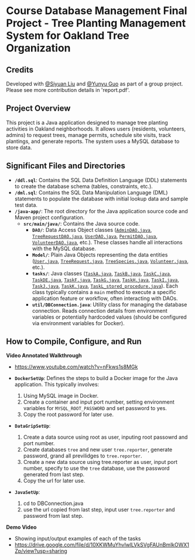 # Course Database Management Final Project - Tree Planting Management System for Oakland Tree Organization

## Credits
Developed with [@Siyuan Liu](https://github.com/Cathenax) and [@Yunyu Guo](https://github.com/yguo005) as part of a group project.
Please see more contribution details in 'report.pdf'.

## Project Overview

This project is a Java application designed to manage tree planting activities in Oakland neighborhoods. It allows users (residents, volunteers, admins) to request trees, manage permits, schedule site visits, track plantings, and generate reports. The system uses a MySQL database to store data.

## Significant Files and Directories

*   **`/ddl.sql`**: Contains the SQL Data Definition Language (DDL) statements to create the database schema (tables, constraints, etc.).
*   **`/dml.sql`**: Contains the SQL Data Manipulation Language (DML) statements to populate the database with initial lookup data and sample test data.
*   **`/java-app/`**: The root directory for the Java application source code and Maven project configuration.
    *   **`src/main/java/`**: Contains the Java source code.
        *   **`DAO/`**: Data Access Object classes ([`AdminDAO.java`](/Users/mac/MySQL/project-project-6/java-app/src/main/java/DAO/AdminDAO.java), [`TreeRequestDAO.java`](/Users/mac/MySQL/project-project-6/java-app/src/main/java/DAO/TreeRequestDAO.java), [`UserDAO.java`](/Users/mac/MySQL/project-project-6/java-app/src/main/java/DAO/UserDAO.java), [`PermitDAO.java`](/Users/mac/MySQL/project-project-6/java-app/src/main/java/DAO/PermitDAO.java), [`VolunteerDAO.java`](/Users/mac/MySQL/project-project-6/java-app/src/main/java/DAO/VolunteerDAO.java), etc.). These classes handle all interactions with the MySQL database.
        *   **`Model/`**: Plain Java Objects representing the data entities ([`User.java`](/Users/mac/MySQL/project-project-6/java-app/src/main/java/Model/User.java), [`TreeRequest.java`](/Users/mac/MySQL/project-project-6/java-app/src/main/java/Model/TreeRequest.java), [`TreeSpecies.java`](/Users/mac/MySQL/project-project-6/java-app/src/main/java/Model/TreeSpecies.java), [`Volunteer.java`](/Users/mac/MySQL/project-project-6/java-app/src/main/java/Model/Volunteer.java), etc.).
        *   **`tasks/`**: Java classes ([`TaskA.java`](/Users/mac/MySQL/project-project-6/java-app/src/main/java/tasks/TaskA.java), [`TaskB.java`](/Users/mac/MySQL/project-project-6/java-app/src/main/java/tasks/TaskB.java), [`TaskC.java`](/Users/mac/MySQL/project-project-6/java-app/src/main/java/tasks/TaskC.java), [`TaskDE.java`](/Users/mac/MySQL/project-project-6/java-app/src/main/java/tasks/TaskDE.java), [`TaskF.java`](/Users/mac/MySQL/project-project-6/java-app/src/main/java/tasks/TaskF.java), [`TaskG.java`](/Users/mac/MySQL/project-project-6/java-app/src/main/java/tasks/TaskG.java), [`TaskH.java`](/Users/mac/MySQL/project-project-6/java-app/src/main/java/tasks/TaskH.java), [`TaskI.java`](/Users/mac/MySQL/project-project-6/java-app/src/main/java/tasks/TaskI.java), [`TaskJ.java`](/Users/mac/MySQL/project-project-6/java-app/src/main/java/tasks/TaskJ.java), [`TaskK.java`](/Users/mac/MySQL/project-project-6/java-app/src/main/java/tasks/TaskK.java), [`TaskL_stored_procedure.java`](/Users/mac/MySQL/project-project-6/java-app/src/main/java/tasks/TaskL_stored_procedure.java)). Each class typically contains a `main` method to execute a specific application feature or workflow, often interacting with DAOs.
        *   **`util/DBConnection.java`**: Utility class for managing the database connection. Reads connection details from environment variables or potentially hardcoded values (should be configured via environment variables for Docker).

## How to Compile, Configure, and Run 

**Video Annotated Walkthrough** 
*  https://www.youtube.com/watch?v=nFkws1s8MGk

*   **`DockerSetUp`**: Defines the steps to build a Docker image for the Java application. This typically involves:
    1.  Using MySQL image in Docker.
    2.  Create a container and input port number, setting environment variables for `MYSQL_ROOT_PASSWORD` and set password to yes.
    3. Copy the root password for later use.
*   **`DataGripSetUp`**: 
    1.  Create a data source using root as user, inputing root passowrd and port number. 
    2.  Create databases `tree` and new user `tree.reporter`, generate password, grand all previlidges to `tree.reporter`.
    3.  Create a new data source using tree.reporter as user, input port number, specify to use the `tree` database, use the password generated from last step. 
    4.  Copy the url for later use.
*   **`JavaSetUp`**:
    1. cd to DBConnection.java
    2. use the url copied from last step, input user `tree.reporter` and password from last step.

**Demo Video**
*   Showing input/output examples of each of the tasks
*   https://drive.google.com/file/d/10XKWMuYhvIwlLVkSVgFAUnBmlkOWX1Zp/view?usp=sharing
